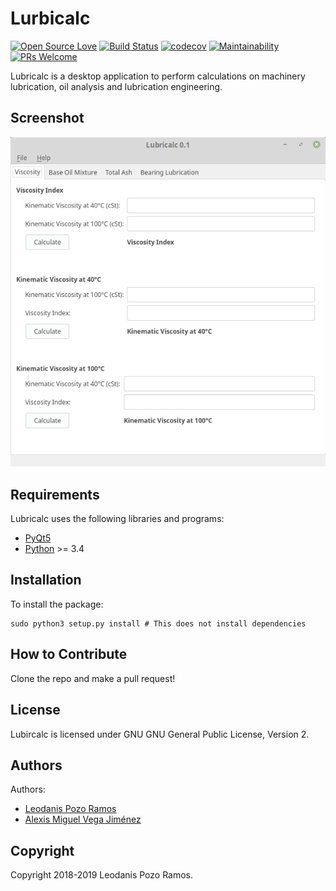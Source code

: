 # Lurbicalc

[![Open Source Love](https://badges.frapsoft.com/os/v2/open-source.svg?v=102)](https://github.com/ellerbrock/open-source-badge/)
[![Build Status](https://travis-ci.org/videomorph-dev/videomorph.png?branch=master)](https://travis-ci.org/videomorph-dev/videomorph)
[![codecov](https://codecov.io/gh/videomorph-dev/videomorph/branch/master/graph/badge.svg)](https://codecov.io/gh/videomorph-dev/videomorph)
[![Maintainability](https://api.codeclimate.com/v1/badges/5f6cd3f7c20bccee2065/maintainability)](https://codeclimate.com/github/videomorph-dev/videomorph/maintainability)
[![PRs Welcome](https://img.shields.io/badge/PRs-welcome-brightgreen.svg?style=flat-square)](https://github.com/videomorph-dev/videomorph/pulls)

Lubricalc is a desktop application to perform calculations on machinery lubrication, oil analysis and lubrication engineering.

## Screenshot

![Screenshot](screenshot.png)

## Requirements

Lubricalc uses the following libraries and programs:

 - [PyQt5](https://riverbankcomputing.com/software/pyqt/download5)
 - [Python](https://python.org) >= 3.4

## Installation

To install the package:

    sudo python3 setup.py install # This does not install dependencies

## How to Contribute

Clone the repo and make a pull request!

## License

Lubircalc is licensed under GNU GNU General Public License, Version 2.

## Authors

Authors:

 - [Leodanis Pozo Ramos](mailto:lpozor78@gmail.com)
 - [Alexis Miguel Vega Jiménez](mailto:)

## Copyright

Copyright 2018-2019 Leodanis Pozo Ramos.
